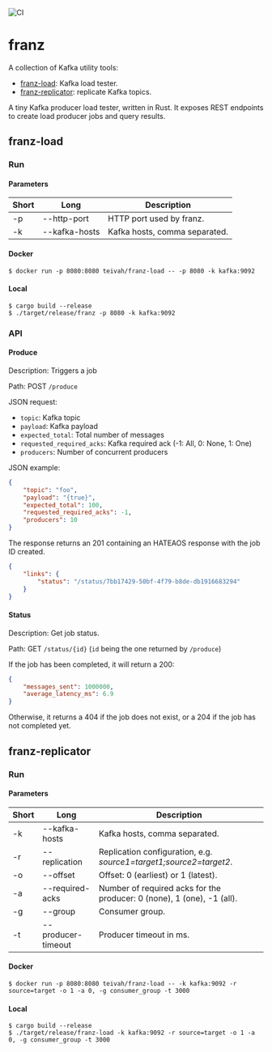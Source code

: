 ![CI](https://github.com/teivah/franz/workflows/CI/badge.svg)

# franz

A collection of Kafka utility tools:
* [franz-load](#franz-load): Kafka load tester.
* [franz-replicator](#franz-replicator): replicate Kafka topics.

A tiny Kafka producer load tester, written in Rust. It exposes REST endpoints to create load producer jobs and query results.

## franz-load

### Run

#### Parameters

|  Short | Long  | Description  |
|---|---|---|
| -p  | --http-port  | HTTP port used by franz.  |
| -k  | --kafka-hosts  | Kafka hosts, comma separated. |

#### Docker

```shell script
$ docker run -p 8080:8080 teivah/franz-load -- -p 8080 -k kafka:9092
```

#### Local

```shell script
$ cargo build --release
$ ./target/release/franz -p 8080 -k kafka:9092 
```

### API

#### Produce

Description: Triggers a job

Path: POST `/produce`

JSON request:
* `topic`: Kafka topic
* `payload`: Kafka payload
* `expected_total`: Total number of messages
* `requested_required_acks`: Kafka required ack (-1: All, 0: None, 1: One)
* `producers`: Number of concurrent producers

JSON example:
```json
{
	"topic": "foo",
	"payload": "{true}",
	"expected_total": 100,
	"requested_required_acks": -1,
	"producers": 10 
}
```

The response returns an 201 containing an HATEAOS response with the job ID created.

```json
{
    "links": {
        "status": "/status/7bb17429-50bf-4f79-b8de-db1916683294"
    }
}
```

#### Status

Description: Get job status.

Path: GET `/status/{id}` (`id` being the one returned by `/produce`)

If the job has been completed, it will return a 200:

```json
{
    "messages_sent": 1000000,
    "average_latency_ms": 6.9
}
```

Otherwise, it returns a 404 if the job does not exist, or a 204 if the job has not completed yet.

## franz-replicator

### Run

#### Parameters

|  Short | Long  | Description  |
|---|---|---|
| -k  | --kafka-hosts  | Kafka hosts, comma separated. |
| -r  | --replication  | Replication configuration, e.g. _source1=target1;source2=target2_.  |
| -o  | --offset  | Offset: 0 (earliest) or 1 (latest).  |
| -a  | --required-acks  | Number of required acks for the producer: 0 (none), 1 (one), -1 (all).  |
| -g  | --group  | Consumer group. |
| -t  | --producer-timeout  | Producer timeout in ms. |

#### Docker

```shell script
$ docker run -p 8080:8080 teivah/franz-load -- -k kafka:9092 -r source=target -o 1 -a 0, -g consumer_group -t 3000
```

#### Local

```shell script
$ cargo build --release
$ ./target/release/franz-load -k kafka:9092 -r source=target -o 1 -a 0, -g consumer_group -t 3000
```